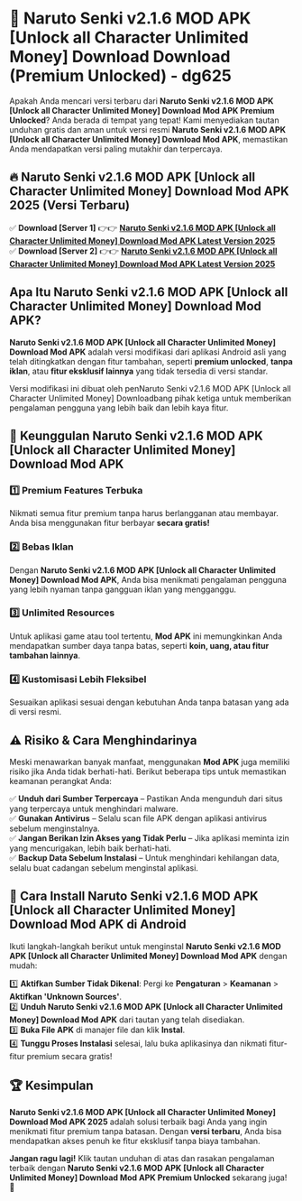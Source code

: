 # 🎯 Naruto Senki v2.1.6 MOD APK [Unlock all Character Unlimited Money] Download  Download (Premium Unlocked) -  dg625

Apakah Anda mencari versi terbaru dari **Naruto Senki v2.1.6 MOD APK [Unlock all Character Unlimited Money] Download Mod APK Premium Unlocked**? Anda berada di tempat yang tepat! Kami menyediakan tautan unduhan gratis dan aman untuk versi resmi **Naruto Senki v2.1.6 MOD APK [Unlock all Character Unlimited Money] Download Mod APK**, memastikan Anda mendapatkan versi paling mutakhir dan terpercaya.

## 🔥 Naruto Senki v2.1.6 MOD APK [Unlock all Character Unlimited Money] Download Mod APK 2025 (Versi Terbaru)

✅ **Download [Server 1]** 👉👉 [**Naruto Senki v2.1.6 MOD APK [Unlock all Character Unlimited Money] Download Mod APK Latest Version 2025**](https://momento.my/?title=Naruto_Senki_v2.1.6_MOD_APK_[Unlock_all_Character_Unlimited_Money]_Download)  
✅ **Download [Server 2]** 👉👉 [**Naruto Senki v2.1.6 MOD APK [Unlock all Character Unlimited Money] Download Mod APK Latest Version 2025**](https://momento.my/?title=Naruto_Senki_v2.1.6_MOD_APK_[Unlock_all_Character_Unlimited_Money]_Download)  

## Apa Itu Naruto Senki v2.1.6 MOD APK [Unlock all Character Unlimited Money] Download Mod APK?

**Naruto Senki v2.1.6 MOD APK [Unlock all Character Unlimited Money] Download Mod APK** adalah versi modifikasi dari aplikasi Android asli yang telah ditingkatkan dengan fitur tambahan, seperti **premium unlocked**, **tanpa iklan**, atau **fitur eksklusif lainnya** yang tidak tersedia di versi standar.

Versi modifikasi ini dibuat oleh penNaruto Senki v2.1.6 MOD APK [Unlock all Character Unlimited Money] Downloadbang pihak ketiga untuk memberikan pengalaman pengguna yang lebih baik dan lebih kaya fitur.

## 🎯 Keunggulan Naruto Senki v2.1.6 MOD APK [Unlock all Character Unlimited Money] Download Mod APK

### 1️⃣ Premium Features Terbuka
Nikmati semua fitur premium tanpa harus berlangganan atau membayar. Anda bisa menggunakan fitur berbayar **secara gratis!**

### 2️⃣ Bebas Iklan
Dengan **Naruto Senki v2.1.6 MOD APK [Unlock all Character Unlimited Money] Download Mod APK**, Anda bisa menikmati pengalaman pengguna yang lebih nyaman tanpa gangguan iklan yang mengganggu.

### 3️⃣ Unlimited Resources
Untuk aplikasi game atau tool tertentu, **Mod APK** ini memungkinkan Anda mendapatkan sumber daya tanpa batas, seperti **koin, uang, atau fitur tambahan lainnya**.

### 4️⃣ Kustomisasi Lebih Fleksibel
Sesuaikan aplikasi sesuai dengan kebutuhan Anda tanpa batasan yang ada di versi resmi.

## ⚠️ Risiko & Cara Menghindarinya

Meski menawarkan banyak manfaat, menggunakan **Mod APK** juga memiliki risiko jika Anda tidak berhati-hati. Berikut beberapa tips untuk memastikan keamanan perangkat Anda:

✅ **Unduh dari Sumber Terpercaya** – Pastikan Anda mengunduh dari situs yang terpercaya untuk menghindari malware.  
✅ **Gunakan Antivirus** – Selalu scan file APK dengan aplikasi antivirus sebelum menginstalnya.  
✅ **Jangan Berikan Izin Akses yang Tidak Perlu** – Jika aplikasi meminta izin yang mencurigakan, lebih baik berhati-hati.  
✅ **Backup Data Sebelum Instalasi** – Untuk menghindari kehilangan data, selalu buat cadangan sebelum menginstal aplikasi.

## 📌 Cara Install Naruto Senki v2.1.6 MOD APK [Unlock all Character Unlimited Money] Download Mod APK di Android

Ikuti langkah-langkah berikut untuk menginstal **Naruto Senki v2.1.6 MOD APK [Unlock all Character Unlimited Money] Download Mod APK** dengan mudah:

1️⃣ **Aktifkan Sumber Tidak Dikenal**: Pergi ke **Pengaturan** > **Keamanan** > **Aktifkan 'Unknown Sources'**.  
2️⃣ **Unduh Naruto Senki v2.1.6 MOD APK [Unlock all Character Unlimited Money] Download Mod APK** dari tautan yang telah disediakan.  
3️⃣ **Buka File APK** di manajer file dan klik **Instal**.  
4️⃣ **Tunggu Proses Instalasi** selesai, lalu buka aplikasinya dan nikmati fitur-fitur premium secara gratis!

## 🏆 Kesimpulan

**Naruto Senki v2.1.6 MOD APK [Unlock all Character Unlimited Money] Download Mod APK 2025** adalah solusi terbaik bagi Anda yang ingin menikmati fitur premium tanpa batasan. Dengan **versi terbaru**, Anda bisa mendapatkan akses penuh ke fitur eksklusif tanpa biaya tambahan.

**Jangan ragu lagi!** Klik tautan unduhan di atas dan rasakan pengalaman terbaik dengan **Naruto Senki v2.1.6 MOD APK [Unlock all Character Unlimited Money] Download Mod APK Premium Unlocked** sekarang juga! 🚀
